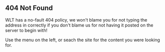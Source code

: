 
404 Not Found
-------------

WLT has a no-fault 404 policy, we won\'t blame you for not typing the
address in correctly if you don\'t blame us for not having it posted on
the server to begin with!

Use the menu on the left, or seach the site for the content you were
looking for.



